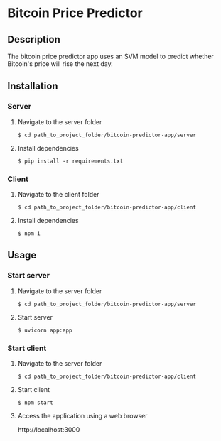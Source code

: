 # Bitcoin Price Predictor 

## Description

The bitcoin price predictor app uses an SVM model to predict whether Bitcoin's price will rise the next day.

## Installation

### Server
1. Navigate to the server folder
    ```console
    $ cd path_to_project_folder/bitcoin-predictor-app/server
    ```

2. Install dependencies
    ```console
    $ pip install -r requirements.txt
    ```

### Client
1. Navigate to the client folder
    ```console
    $ cd path_to_project_folder/bitcoin-predictor-app/client
    ```

2. Install dependencies
    ```console
    $ npm i
    ```

## Usage

### Start server
1. Navigate to the server folder
    ```console
    $ cd path_to_project_folder/bitcoin-predictor-app/server
    ```

2. Start server
    ```console
    $ uvicorn app:app
    ```

### Start client
1. Navigate to the server folder
    ```console
    $ cd path_to_project_folder/bitcoin-predictor-app/client
    ```

2. Start client
    ```console
    $ npm start
    ```

3. Access the application using a web browser

    http://localhost:3000